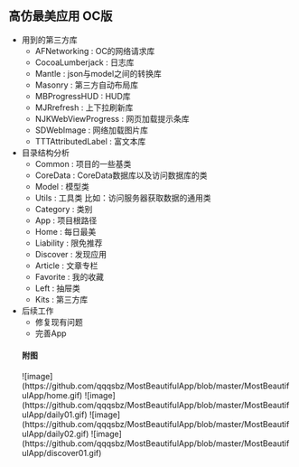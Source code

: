 <h2>高仿最美应用 OC版</h2>
<ul>
<li>用到的第三方库

<ul>
<li>AFNetworking         : OC的网络请求库</li>
<li>CocoaLumberjack      : 日志库</li>
<li>Mantle               : json与model之间的转换库</li>
<li>Masonry              : 第三方自动布局库</li>
<li>MBProgressHUD        : HUD库</li>
<li>MJRrefresh           : 上下拉刷新库</li>
<li>NJKWebViewProgress   : 网页加载提示条库</li>
<li>SDWebImage           : 网络加载图片库</li>
<li>TTTAttributedLabel   : 富文本库</li>
</ul></li>
<li>目录结构分析

<ul>
<li>Common           : 项目的一些基类</li>
<li>CoreData         : CoreData数据库以及访问数据库的类</li>
<li>Model            : 模型类</li>
<li>Utils  			 : 工具类 比如：访问服务器获取数据的通用类</li>
<li>Category         : 类别</li>
<li>App     		 : 项目根路径</li>
<li>Home             : 每日最美</li>
<li>Liability        : 限免推荐</li>
<li>Discover         : 发现应用</li>
<li>Article          : 文章专栏</li>
<li>Favorite         : 我的收藏</li>
<li>Left             : 抽屉类</li>
<li>Kits             : 第三方库</li>
</ul></li>
<li>后续工作

<ul>
<li>修复现有问题</li>
<li>完善App</li>
</ul>

<h4>附图</h4>
![image](https://github.com/qqqsbz/MostBeautifulApp/blob/master/MostBeautifulApp/home.gif)
![image](https://github.com/qqqsbz/MostBeautifulApp/blob/master/MostBeautifulApp/daily01.gif)
![image](https://github.com/qqqsbz/MostBeautifulApp/blob/master/MostBeautifulApp/daily02.gif)
![image](https://github.com/qqqsbz/MostBeautifulApp/blob/master/MostBeautifulApp/discover01.gif)

